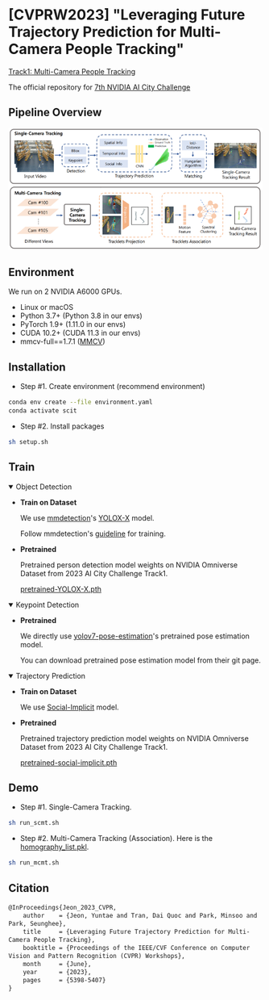 # [CVPRW2023] "Leveraging Future Trajectory Prediction for Multi-Camera People Tracking"

[Track1: Multi-Camera People Tracking](https://www.aicitychallenge.org/2023-challenge-tracks/)

The official repository for [7th NVIDIA AI City Challenge](https://www.aicitychallenge.org/)

## Pipeline Overview

<p align="center"><img src="assets/overview.png"/></p>

## Environment

We run on 2 NVIDIA A6000 GPUs.

- Linux or macOS
- Python 3.7+  (Python 3.8 in our envs)
- PyTorch 1.9+ (1.11.0 in our envs)
- CUDA 10.2+ (CUDA 11.3 in our envs)
- mmcv-full==1.7.1 ([MMCV](https://mmcv.readthedocs.io/en/latest/#installation))

## Installation

- Step #1. Create environment (recommend environment)

```bash 
conda env create --file environment.yaml
conda activate scit
```

- Step #2. Install packages

```bash 
sh setup.sh
```

## Train

<details open>
<summary>Object Detection</summary>

- **Train on Dataset**

  We use [mmdetection](https://github.com/open-mmlab/mmdetection)'s [YOLOX-X](https://github.com/open-mmlab/mmdetection/tree/main/configs/yolox) model.
    
  Follow mmdetection's [guideline](https://mmdetection.readthedocs.io/en/latest/user_guides/index.html) for training.

- **Pretrained**

  Pretrained person detection model weights on NVIDIA Omniverse Dataset from 2023 AI City Challenge Track1.
    
  [pretrained-YOLOX-X.pth](https://drive.google.com/file/d/1nSjmGr904Kj4xHYLscc3n0YTDw9eOC_7/view?usp=share_link)
    
</details>


<details open>
<summary>Keypoint Detection</summary>

- **Pretrained**

  We directly use [yolov7-pose-estimation](https://github.com/RizwanMunawar/yolov7-pose-estimation)'s pretrained pose estimation model.
    
  You can download pretrained pose estimation model from their git page.
    
</details>


<details open>
<summary>Trajectory Prediction</summary>

- **Train on Dataset**

  We use [Social-Implicit](https://github.com/abduallahmohamed/Social-Implicit) model.

- **Pretrained**

  Pretrained trajectory prediction model weights on NVIDIA Omniverse Dataset from 2023 AI City Challenge Track1.
    
  [pretrained-social-implicit.pth](https://drive.google.com/file/d/18JdTYqspMjPQjex7Ncrt4J7DJ29iJKi0/view?usp=share_link)
    
</details>


## Demo

- Step #1. Single-Camera Tracking.

```bash 
sh run_scmt.sh
```

- Step #2. Multi-Camera Tracking (Association).
  Here is the [homography_list.pkl](https://drive.google.com/file/d/1WUrqysoEfde2mAU9G4gwE-HVGermune7/view?usp=sharing).

```bash 
sh run_mcmt.sh
```

## Citation
```
@InProceedings{Jeon_2023_CVPR,
    author    = {Jeon, Yuntae and Tran, Dai Quoc and Park, Minsoo and Park, Seunghee},
    title     = {Leveraging Future Trajectory Prediction for Multi-Camera People Tracking},
    booktitle = {Proceedings of the IEEE/CVF Conference on Computer Vision and Pattern Recognition (CVPR) Workshops},
    month     = {June},
    year      = {2023},
    pages     = {5398-5407}
}
```
